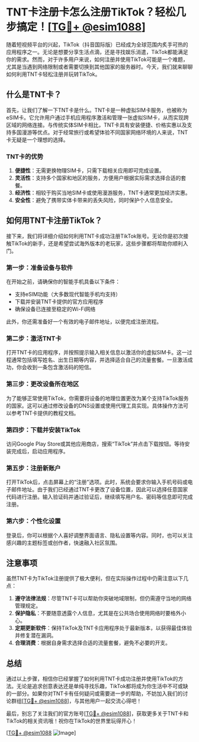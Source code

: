 # TNT卡注册卡怎么注册TikTok？轻松几步搞定！[[TG💪+ @esim1088](https://t.me/s/esim1088)]

随着短视频平台的兴起，TikTok（抖音国际版）已经成为全球范围内炙手可热的应用程序之一。无论是想要分享生活点滴，还是寻找娱乐消遣，TikTok都能满足你的需求。然而，对于许多用户来说，如何注册并使用TikTok可能是一个难题，尤其是当遇到网络限制或者需要切换到其他国家的服务器时。今天，我们就来聊聊如何利用TNT卡轻松注册并玩转TikTok。

## 什么是TNT卡？

首先，让我们了解一下TNT卡是什么。TNT卡是一种虚拟SIM卡服务，也被称为eSIM卡。它允许用户通过手机应用程序激活和管理一张虚拟SIM卡，从而实现跨区域的网络连接。与传统实体SIM卡相比，TNT卡具有安装便捷、价格实惠以及支持多国漫游等优点。对于经常旅行或希望体验不同国家网络环境的人来说，TNT卡无疑是一个理想的选择。

### TNT卡的优势

1. **便捷性**：无需更换物理SIM卡，只需下载相关应用即可完成设置。
2. **灵活性**：支持多个国家和地区的服务，方便用户根据实际需求选择合适的套餐。
3. **经济性**：相较于购买当地SIM卡或使用漫游服务，TNT卡通常更加经济实惠。
4. **安全性**：避免了携带实体卡带来的丢失风险，同时保护个人信息安全。

## 如何用TNT卡注册TikTok？

接下来，我们将详细介绍如何利用TNT卡成功注册TikTok账号。无论你是初次接触TikTok的新手，还是希望尝试海外版本的老玩家，这些步骤都将帮助你顺利入门。

### 第一步：准备设备与软件

在开始之前，请确保你的智能手机具备以下条件：
- 支持eSIM功能（大多数现代智能手机均支持）
- 下载并安装TNT卡提供的官方应用程序
- 确保设备已连接至稳定的Wi-Fi网络

此外，你还需准备好一个有效的电子邮件地址，以便完成注册流程。

### 第二步：激活TNT卡

打开TNT卡的应用程序，并按照提示输入相关信息以激活你的虚拟SIM卡。这一过程通常包括填写姓名、出生日期等内容，并选择适合自己的流量套餐。一旦激活成功，你会收到一条包含激活码的短信。

### 第三步：更改设备所在地区

为了能够正常使用TikTok，你需要将设备的地理位置更改为某个支持TikTok服务的国家。这可以通过修改设备的DNS设置或使用代理工具实现。具体操作方法可以参考TNT卡提供的教程文档。

### 第四步：下载并安装TikTok

访问Google Play Store或其他应用商店，搜索“TikTok”并点击下载按钮。等待安装完成后，启动应用程序。

### 第五步：注册新账户

打开TikTok后，点击屏幕上的“注册”选项。此时，系统会要求你输入手机号码或电子邮件地址。由于我们已经通过TNT卡更改了设备位置，因此可以选择任意国家代码进行注册。输入验证码并通过验证后，继续填写用户名、密码等信息即可完成注册。

### 第六步：个性化设置

登录后，你可以根据个人喜好调整界面语言、隐私设置等内容。同时，也可以关注感兴趣的主题标签或创作者，快速融入社区氛围。

## 注意事项

虽然TNT卡为TikTok注册提供了极大便利，但在实际操作过程中仍需注意以下几点：

1. **遵守法律法规**：尽管TNT卡可以帮助你突破地域限制，但仍需遵守当地的网络管理规定。
2. **保护隐私**：不要随意透露个人信息，尤其是在公共场合使用网络时要格外小心。
3. **定期更新软件**：保持TikTok及TNT卡应用程序处于最新版本，以获得最佳体验并修复潜在漏洞。
4. **合理消费**：根据自身需求选择合适的流量套餐，避免不必要的开支。

## 总结

通过以上步骤，相信你已经掌握了如何利用TNT卡成功注册并使用TikTok的方法。无论是追求创意表达还是单纯寻找乐趣，TikTok都将成为你生活中不可或缺的一部分。如果你对TNT卡有任何疑问或需要进一步的帮助，不妨加入我们的讨论群组[[TG💪+ @esim1088](https://t.me/s/esim1088)]，与其他用户一起交流心得吧！

最后，别忘了关注我们的官方账号[[TG💪+ @esim1088](https://t.me/s/esim1088)]，获取更多关于TNT卡和TikTok的相关资讯哦！祝你在TikTok的世界里玩得开心！

[[TG💪+ @esim1088](https://t.me/s/esim1088) ![Image](https://i.postimg.cc/4NQfJmqS/Snipaste-2025-05-13-00-14-12.png)]